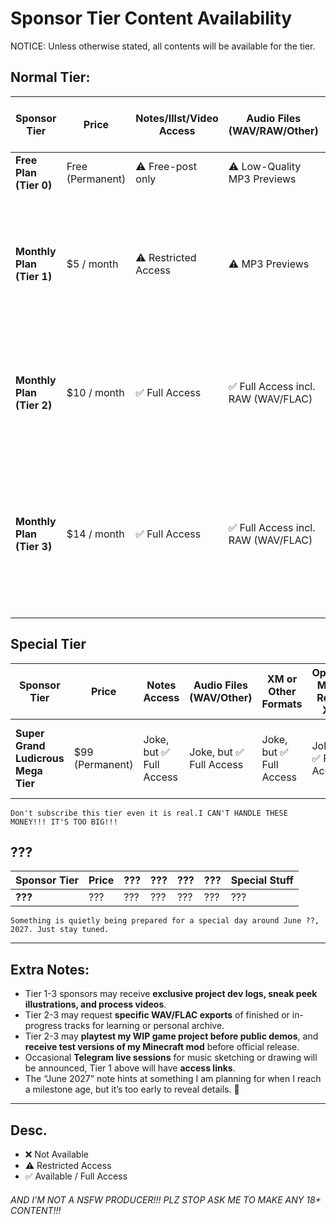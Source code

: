 # Sponsor Tier Content Availability

NOTICE: Unless otherwise stated, all contents will be available for the tier.

## Normal Tier:

| Sponsor Tier                   | Price           | Notes/Illst/Video Access       | Audio Files (WAV/RAW/Other) | XM or Other Formats | OpenMPT MPTM / Renoise XRNS | Extra Perks |
|-------------------------------|-----------------|--------------------|------------------------|---------------------|-----------------------------|-------------|
| **Free Plan (Tier 0)**         | Free (Permanent) | ⚠️ Free-post only   | ⚠️ Low-Quality MP3 Previews | ⚠️ Restricted Access    | ❌ Not Available             | ❌ |
| **Monthly Plan (Tier 1)**      | $5 / month      | ⚠️ Restricted Access<br> | ⚠️ MP3 Previews | ⚠️ Restricted Access | ⚠️ MPTM Only | ⚠️ May receive game / mod screenshots ✅ Access to **Internal Telegram Group** for limited-time live watch |
| **Monthly Plan (Tier 2)**      | $10 / month     | ✅ Full Access     | ✅ Full Access incl. RAW (WAV/FLAC) | ✅ Full Access | ⚠️ Not all xrns available | ✅ **Early access** to **WIP Game Playtests** and **Minecraft Mod Testing Builds** |
| **Monthly Plan (Tier 3)**      | $14 / month     | ✅ Full Access     | ✅ Full Access incl. RAW (WAV/FLAC) | ✅ Full Access | ✅ Full Access except commercial requests | ✅ **Priority access** to **WIP Game Playtests** and **Minecraft Mod Testing Builds** + Occasional **Project Source File Drops** |

## Special Tier

| Sponsor Tier                   | Price           | Notes Access       | Audio Files (WAV/Other) | XM or Other Formats | OpenMPT MPTM / Renoise XRNS | Special Stuff |
|-------------------------------|-----------------|--------------------|------------------------|---------------------|-----------------------------|-----------------------------|
| **Super Grand Ludicrous Mega Tier** | $99 (Permanent) | Joke, but ✅ Full Access    | Joke, but ✅ Full Access       | Joke, but ✅ Full Access     | Joke, but ✅ Full Access             | Joke, but 🛑 I can't handle this amount |


```
Don't subscribe this tier even it is real.I CAN'T HANDLE THESE MONEY!!! IT'S TOO BIG!!!
```

## ???

| Sponsor Tier                   | Price           | ???       | ??? | ??? | ??? | Special Stuff |
|-------------------------------|-----------------|--------------------|------------------------|---------------------|-----------------------------|-----------------------------|
| **???** | ???             | ???                | ???                    | ???                 | ???                         | ??? |
```
Something is quietly being prepared for a special day around June ??, 2027. Just stay tuned.
```



---

## Extra Notes:

- Tier 1-3 sponsors may receive **exclusive project dev logs, sneak peek illustrations, and process videos**.
- Tier 2-3 may request **specific WAV/FLAC exports** of finished or in-progress tracks for learning or personal archive.
- Tier 2-3 may **playtest my WIP game project before public demos**, and **receive test versions of my Minecraft mod** before official release.
- Occasional **Telegram live sessions** for music sketching or drawing will be announced, Tier 1 above will have **access links**.
- The “June 2027” note hints at something I am planning for when I reach a milestone age, but it’s too early to reveal details. 🌱

---

## Desc.

- ❌ Not Available  
- ⚠️ Restricted Access  
- ✅ Available / Full Access  

###### AND I'M NOT A NSFW PRODUCER!!! PLZ STOP ASK ME TO MAKE ANY 18+ CONTENT!!!
